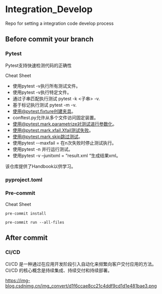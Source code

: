 # Integration_Develop

Repo for setting a integration code develop process

## Before commit your branch

### Pytest

Pytest支持快速检测代码的正确性

Cheat Sheet

- 使用pytest -v执行所有测试文件。
- 使用pytest <filename> -v执行特定文件。
- 通过子串匹配执行测试 pytest -k <子串> -v.
- 基于标记执行测试 pytest -m -v.
- 使用@pytest.fixture创建夹具。
- conftest.py允许从多个文件访问固定装置。
- 使用@pytest.mark.parametrize对测试进行参数化。
- 使用@pytest.mark.xfail.Xfail测试失败。
- 使用@pytest.mark.skip跳过测试。
- 使用pytest --maxfail = <num>在n次失败时停止测试执行。
- 使用pytest -n <num>并行运行测试。
- 使用pytest -v –junitxml = “result.xml “生成结果xml。

该仓库提供了Handbook以供学习。

### pyproject.toml

### Pre-commit

Cheat Sheet

`pre-commit install`

`pre-commit run --all-files`

## After commit

### CI/CD

CI/CD 是一种通过在应用开发阶段引入自动化来频繁向客户交付应用的方法。CI/CD 的核心概念是持续集成、持续交付和持续部署。

https://img-blog.csdnimg.cn/img_convert/d1f6ccae8cc21c4ddf9cd1d1e481bae3.png
